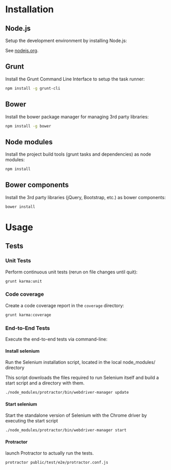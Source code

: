 # Installation

## Node.js
Setup the development environment by installing Node.js:

See [nodejs.org](http://nodejs.org/).

## Grunt
Install the Grunt Command Line Interface to setup the task runner:

```sh
npm install -g grunt-cli
```

## Bower
Install the bower package manager for managing 3rd party libraries:

```sh
npm install -g bower
```

## Node modules
Install the project build tools (grunt tasks and dependencies) as node modules:

```sh
npm install
```

## Bower components
Install the 3rd party libraries (jQuery, Bootstrap, etc.) as bower components:

```sh
bower install
```

# Usage

## Tests

### Unit Tests
Perform continuous unit tests (rerun on file changes until quit):

```sh
grunt karma:unit
```

### Code coverage
Create a code coverage report in the `coverage` directory:

```sh
grunt karma:coverage
```

### End-to-End Tests
Execute the end-to-end tests via command-line:

#### Install selenium

Run the Selenium installation script, located in the local node_modules/ directory

This script downloads the files required to run Selenium itself and 
build a start script and a directory with them.

```sh
./node_modules/protractor/bin/webdriver-manager update
```

#### Start selenium

Start the standalone version of Selenium with the Chrome driver by executing the start script
```sh
./node_modules/protractor/bin/webdriver-manager start
```

#### Protractor 
launch Protractor to actually run the tests.

```sh
protractor public/test/e2e/protractor.conf.js
```
